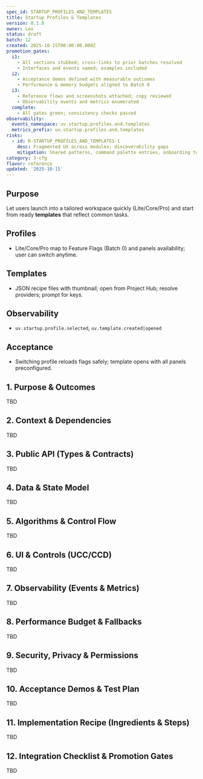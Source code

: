```yaml
---
spec_id: STARTUP_PROFILES_AND_TEMPLATES
title: Startup Profiles & Templates
version: 0.1.0
owner: Leo
status: draft
batch: 12
created: 2025-10-15T00:00:00.000Z
promotion_gates:
  i1:
    - All sections stubbed; cross-links to prior batches resolved
    - Interfaces and events named; examples included
  i2:
    - Acceptance demos defined with measurable outcomes
    - Performance & memory budgets aligned to Batch 0
  i3:
    - Reference flows and screenshots attached; copy reviewed
    - Observability events and metrics enumerated
  complete:
    - All gates green; consistency checks passed
observability:
  events_namespace: uv.startup.profiles.and.templates
  metrics_prefix: uv.startup.profiles.and.templates
risks:
  - id: R-STARTUP_PROFILES_AND_TEMPLATES-1
    desc: Fragmented UX across modules; discoverability gaps
    mitigation: Shared patterns, command palette entries, onboarding tours, metrics-informed iteration
category: 3-cfg
flavor: reference
updated: '2025-10-15'
---
```


## Purpose
Let users launch into a tailored workspace quickly (Lite/Core/Pro) and start from ready
**templates** that reflect common tasks.

## Profiles
- Lite/Core/Pro map to Feature Flags (Batch 0) and panels availability; user can switch anytime.

## Templates
- JSON recipe files with thumbnail; open from Project Hub; resolve providers; prompt for keys.

## Observability
- `uv.startup.profile.selected`, `uv.template.created|opened`

## Acceptance
- Switching profile reloads flags safely; template opens with all panels preconfigured.

## 1. Purpose & Outcomes
TBD


## 2. Context & Dependencies
TBD


## 3. Public API (Types & Contracts)
TBD


## 4. Data & State Model
TBD


## 5. Algorithms & Control Flow
TBD


## 6. UI & Controls (UCC/CCD)
TBD


## 7. Observability (Events & Metrics)
TBD


## 8. Performance Budget & Fallbacks
TBD


## 9. Security, Privacy & Permissions
TBD


## 10. Acceptance Demos & Test Plan
TBD


## 11. Implementation Recipe (Ingredients & Steps)
TBD


## 12. Integration Checklist & Promotion Gates
TBD
